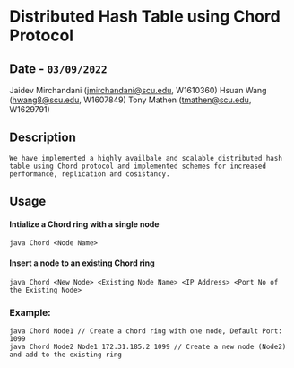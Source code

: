 # Distributed Hash Table using Chord Protocol
## Date - `03/09/2022`
Jaidev Mirchandani (jmirchandani@scu.edu, W1610360)
Hsuan Wang (hwang8@scu.edu, W1607849)
Tony Mathen (tmathen@scu.edu, W1629791)
## Description 
`We have implemented a highly availbale and scalable distributed hash table using Chord protocol and implemented schemes for increased performance, replication and cosistancy. `
## Usage
#### Intialize a Chord ring with a single node
```
java Chord <Node Name>
```
#### Insert a node to an existing Chord ring
```
java Chord <New Node> <Existing Node Name> <IP Address> <Port No of the Existing Node>
```
### Example:
```
java Chord Node1 // Create a chord ring with one node, Default Port: 1099
java Chord Node2 Node1 172.31.185.2 1099 // Create a new node (Node2) and add to the existing ring
```
